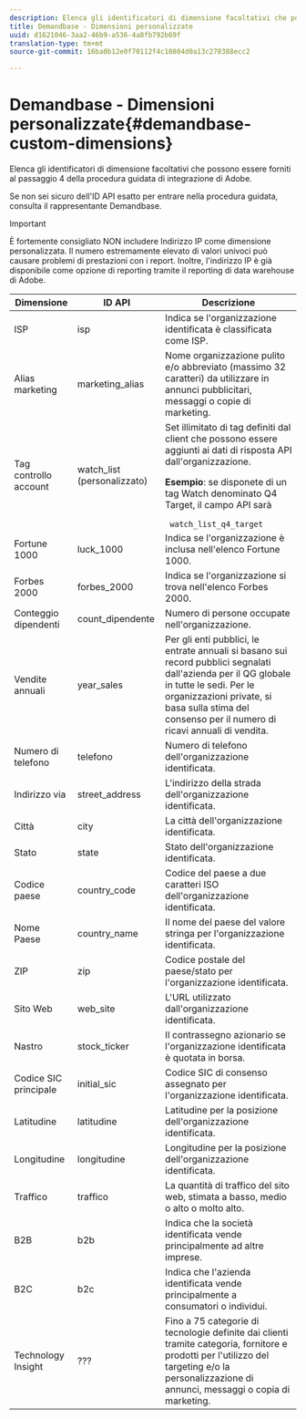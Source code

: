 ```yaml
---
description: Elenca gli identificatori di dimensione facoltativi che possono essere forniti al passaggio 4 della procedura guidata di integrazione di Adobe.
title: Demandbase - Dimensioni personalizzate
uuid: d1621046-3aa2-46b9-a536-4a8fb792b69f
translation-type: tm+mt
source-git-commit: 16ba0b12e0f70112f4c10804d0a13c278388ecc2

---
```



# Demandbase - Dimensioni personalizzate{#demandbase-custom-dimensions}

Elenca gli identificatori di dimensione facoltativi che possono essere forniti al passaggio 4 della procedura guidata di integrazione di Adobe.

Se non sei sicuro dell'ID API esatto per entrare nella procedura guidata, consulta il rappresentante Demandbase.

>[!IMPORTANT]
>
>È fortemente consigliato NON includere Indirizzo IP come dimensione personalizzata. Il numero estremamente elevato di valori univoci può causare problemi di prestazioni con i report. Inoltre, l'indirizzo IP è già disponibile come opzione di reporting tramite il reporting di data warehouse di Adobe.

<table id="table_3B44A18BE5FE45BC83389F89B48D9B97"> 
 <thead> 
  <tr> 
   <th colname="col1" class="entry"> Dimensione </th> 
   <th colname="col2" class="entry"> ID API </th> 
   <th colname="col3" class="entry"> Descrizione </th> 
  </tr>
 </thead>
 <tbody> 
  <tr> 
   <td colname="col1"> ISP </td> 
   <td colname="col2"> isp </td> 
   <td colname="col3"> Indica se l'organizzazione identificata è classificata come ISP. </td> 
  </tr> 
  <tr> 
   <td colname="col1"> Alias marketing </td> 
   <td colname="col2"> marketing_alias </td> 
   <td colname="col3"> Nome organizzazione pulito e/o abbreviato (massimo 32 caratteri) da utilizzare in annunci pubblicitari, messaggi o copie di marketing. </td> 
  </tr> 
  <tr> 
   <td colname="col1"> Tag controllo account </td> 
   <td colname="col2"> watch_list (personalizzato) </td> 
   <td colname="col3">Set illimitato di tag definiti dal client che possono essere aggiunti ai dati di risposta API dall'organizzazione. <p><b>Esempio</b>: se disponete di un tag Watch denominato Q4 Target, il campo API sarà </p> <code> watch_list_q4_target</code> </td> 
  </tr> 
  <tr> 
   <td colname="col1"> Fortune 1000 </td> 
   <td colname="col2"> luck_1000 </td> 
   <td colname="col3"> Indica se l'organizzazione è inclusa nell'elenco Fortune 1000. </td> 
  </tr> 
  <tr> 
   <td colname="col1"> Forbes 2000 </td> 
   <td colname="col2"> forbes_2000 </td> 
   <td colname="col3"> Indica se l'organizzazione si trova nell'elenco Forbes 2000. </td> 
  </tr> 
  <tr> 
   <td colname="col1"> Conteggio dipendenti </td> 
   <td colname="col2"> count_dipendente </td> 
   <td colname="col3"> Numero di persone occupate nell'organizzazione. </td> 
  </tr> 
  <tr> 
   <td colname="col1"> Vendite annuali </td> 
   <td colname="col2"> year_sales </td> 
   <td colname="col3"> Per gli enti pubblici, le entrate annuali si basano sui record pubblici segnalati dall'azienda per il QG globale in tutte le sedi. Per le organizzazioni private, si basa sulla stima del consenso per il numero di ricavi annuali di vendita. </td> 
  </tr> 
  <tr> 
   <td colname="col1"> Numero di telefono </td> 
   <td colname="col2"> telefono </td> 
   <td colname="col3"> Numero di telefono dell'organizzazione identificata. </td> 
  </tr> 
  <tr> 
   <td colname="col1"> Indirizzo via </td> 
   <td colname="col2"> street_address </td> 
   <td colname="col3"> L'indirizzo della strada dell'organizzazione identificata. </td> 
  </tr> 
  <tr> 
   <td colname="col1"> Città </td> 
   <td colname="col2"> city </td> 
   <td colname="col3"> La città dell'organizzazione identificata. </td> 
  </tr> 
  <tr> 
   <td colname="col1"> Stato </td> 
   <td colname="col2"> state </td> 
   <td colname="col3"> Stato dell'organizzazione identificata. </td> 
  </tr> 
  <tr> 
   <td colname="col1"> Codice paese </td> 
   <td colname="col2"> country_code </td> 
   <td colname="col3"> Codice del paese a due caratteri ISO dell'organizzazione identificata. </td> 
  </tr> 
  <tr> 
   <td colname="col1"> Nome Paese </td> 
   <td colname="col2"> country_name </td> 
   <td colname="col3"> Il nome del paese del valore stringa per l'organizzazione identificata. </td> 
  </tr> 
  <tr> 
   <td colname="col1"> ZIP </td> 
   <td colname="col2"> zip </td> 
   <td colname="col3"> Codice postale del paese/stato per l'organizzazione identificata. </td> 
  </tr> 
  <tr> 
   <td colname="col1"> Sito Web </td> 
   <td colname="col2"> web_site </td> 
   <td colname="col3"> L'URL utilizzato dall'organizzazione identificata. </td> 
  </tr> 
  <tr> 
   <td colname="col1"> Nastro </td> 
   <td colname="col2"> stock_ticker </td> 
   <td colname="col3"> Il contrassegno azionario se l'organizzazione identificata è quotata in borsa. </td> 
  </tr> 
  <tr> 
   <td colname="col1"> Codice SIC principale </td> 
   <td colname="col2"> initial_sic </td> 
   <td colname="col3"> Codice SIC di consenso assegnato per l'organizzazione identificata. </td> 
  </tr> 
  <tr> 
   <td colname="col1"> Latitudine </td> 
   <td colname="col2"> latitudine </td> 
   <td colname="col3"> Latitudine per la posizione dell'organizzazione identificata. </td> 
  </tr> 
  <tr> 
   <td colname="col1"> Longitudine </td> 
   <td colname="col2"> longitudine </td> 
   <td colname="col3"> Longitudine per la posizione dell'organizzazione identificata. </td> 
  </tr> 
  <tr> 
   <td colname="col1"> Traffico </td> 
   <td colname="col2"> traffico </td> 
   <td colname="col3"> La quantità di traffico del sito web, stimata a basso, medio o alto o molto alto. </td> 
  </tr> 
  <tr> 
   <td colname="col1"> B2B </td> 
   <td colname="col2"> b2b </td> 
   <td colname="col3"> Indica che la società identificata vende principalmente ad altre imprese. </td> 
  </tr> 
  <tr> 
   <td colname="col1"> B2C </td> 
   <td colname="col2"> b2c </td> 
   <td colname="col3"> Indica che l'azienda identificata vende principalmente a consumatori o individui. </td> 
  </tr> 
  <tr> 
   <td colname="col1"> Technology Insight </td> 
   <td colname="col2"> ??? </td> 
   <td colname="col3"> Fino a 75 categorie di tecnologie definite dai clienti tramite categoria, fornitore e prodotti per l'utilizzo del targeting e/o la personalizzazione di annunci, messaggi o copia di marketing. </td> 
  </tr> 
 </tbody> 
</table>

